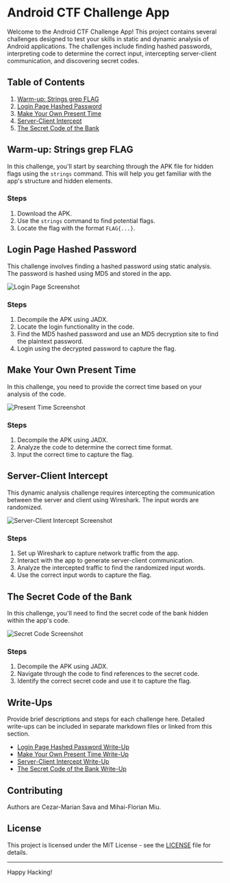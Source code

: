 # Android CTF Challenge App

Welcome to the Android CTF Challenge App! This project contains several challenges designed to test your skills in static and dynamic analysis of Android applications. The challenges include finding hashed passwords, interpreting code to determine the correct input, intercepting server-client communication, and discovering secret codes.

## Table of Contents
1. [Warm-up: Strings grep FLAG](#warm-up-strings-grep-flag)
2. [Login Page Hashed Password](#login-page-hashed-password)
3. [Make Your Own Present Time](#make-your-own-present-time)
4. [Server-Client Intercept](#server-client-intercept)
5. [The Secret Code of the Bank](#the-secret-code-of-the-bank)

## Warm-up: Strings grep FLAG
In this challenge, you'll start by searching through the APK file for hidden flags using the `strings` command. This will help you get familiar with the app's structure and hidden elements.

### Steps
1. Download the APK.
2. Use the `strings` command to find potential flags.
3. Locate the flag with the format `FLAG{...}`.

## Login Page Hashed Password
This challenge involves finding a hashed password using static analysis. The password is hashed using MD5 and stored in the app.

![Login Page Screenshot](Login_Page.png)

### Steps
1. Decompile the APK using JADX.
2. Locate the login functionality in the code.
3. Find the MD5 hashed password and use an MD5 decryption site to find the plaintext password.
4. Login using the decrypted password to capture the flag.

## Make Your Own Present Time
In this challenge, you need to provide the correct time based on your analysis of the code.

![Present Time Screenshot](Time_Page.png)

### Steps
1. Decompile the APK using JADX.
2. Analyze the code to determine the correct time format.
3. Input the correct time to capture the flag.

## Server-Client Intercept
This dynamic analysis challenge requires intercepting the communication between the server and client using Wireshark. The input words are randomized.

![Server-Client Intercept Screenshot](Apple_Page.png)

### Steps
1. Set up Wireshark to capture network traffic from the app.
2. Interact with the app to generate server-client communication.
3. Analyze the intercepted traffic to find the randomized input words.
4. Use the correct input words to capture the flag.

## The Secret Code of the Bank
In this challenge, you'll need to find the secret code of the bank hidden within the app's code.

![Secret Code Screenshot](Card_Page.png)

### Steps
1. Decompile the APK using JADX.
2. Navigate through the code to find references to the secret code.
3. Identify the correct secret code and use it to capture the flag.


## Write-Ups
Provide brief descriptions and steps for each challenge here. Detailed write-ups can be included in separate markdown files or linked from this section.

- [Login Page Hashed Password Write-Up](Login_decomp.png)
- [Make Your Own Present Time Write-Up](path/to/present_time_writeup.md)
- [Server-Client Intercept Write-Up](path/to/server_client_intercept_writeup.md)
- [The Secret Code of the Bank Write-Up](path/to/secret_code_writeup.md)

## Contributing
Authors are Cezar-Marian Sava and Mihai-Florian Miu.

## License
This project is licensed under the MIT License - see the [LICENSE](LICENSE) file for details.

---

Happy Hacking!
